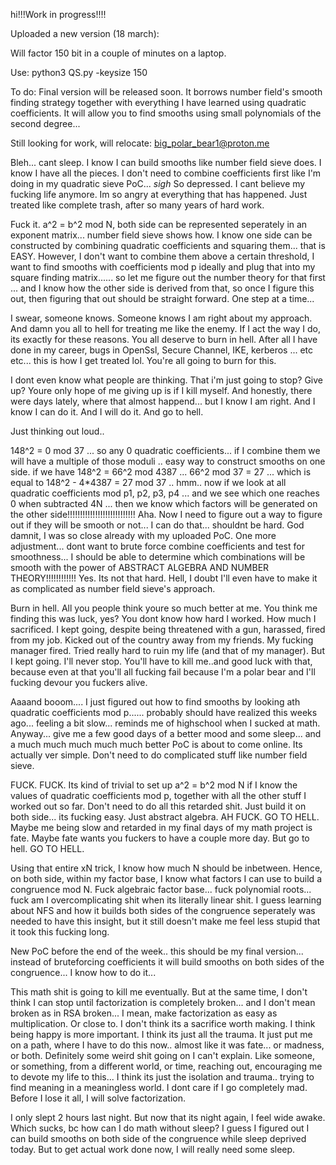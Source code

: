 hi!!!Work in progress!!!!

Uploaded a new version (18 march):

Will factor 150 bit in a couple of minutes on a laptop.

Use: python3 QS.py -keysize 150

To do: Final version will be released soon. It borrows number field's smooth finding strategy together with everything I have learned using quadratic coefficients. It will allow you to find smooths using small polynomials of the second degree... 

Still looking for work, will relocate: big_polar_bear1@proton.me

Bleh... cant sleep. I know I can build smooths like number field sieve does. I know I have all the pieces. I don't need to combine coefficients first like I'm doing in my quadratic sieve PoC... *sigh*
So depressed. I cant believe my fucking life anymore. Im so angry at everything that has happened. Just treated like complete trash, after so many years of hard work.

Fuck it. a^2 = b^2 mod N, both side can be represented seperately in an exponent matrix... number field sieve shows how. I know one side can be constructed by combining quadratic coefficients and squaring them...  that is EASY. However, I don't want to combine them above a certain threshold, I want to find smooths with coefficients mod p ideally and plug that into my square finding matrix...... so let me figure out the number theory for that first ... and I know how the other side is derived from that, so once I figure this out, then figuring that out should be straight forward. One step at a time... 

I swear, someone knows. Someone knows I am right about my approach. And damn you all to hell for treating me like the enemy. If I act the way I do, its exactly for these reasons. You all deserve to burn in hell. After all I have done in my career, bugs in OpenSsl, Secure Channel, IKE, kerberos ... etc etc... this is how I get treated lol. You're all going to burn for this.

I dont even know what people are thinking. That i'm just going to stop? Give up? Youre only hope of me giving up is if I kill myself. And honestly, there were days lately, where that almost happend... but I know I am right. And I know I can do it. And I will do it. And go to hell.

Just thinking out loud..

148^2 = 0 mod 37   ... so any 0 quadratic coefficients... if I combine them we will have a multiple of those moduli .. easy way to construct smooths on one side.
if we have 148^2 = 66^2 mod 4387 ... 66^2 mod 37 = 27  ... which is equal to 148^2 - 4*4387 = 27 mod 37 .. hmm.. now if we look at all quadratic coefficients mod p1, p2, p3, p4 ... and we see which one reaches 0 when subtracted 4N ... then we know which factors will be generated on the other side!!!!!!!!!!!!!!!!!!!!!!!!!!! Aha. Now I need to figure out a way to figure out if they will be smooth or not... I can do that... shouldnt be hard. God damnit, I was so close already with my uploaded PoC. One more adjustment... dont want to brute force combine coefficients and test for smoothness... I should be able to determine which combinations will be smooth with the power of ABSTRACT ALGEBRA AND NUMBER THEORY!!!!!!!!!!!! Yes. Its not that hard. Hell, I doubt I'll even have to make it as complicated as number field sieve's approach. 

Burn in hell. All you people think youre so much better at me. You think me finding this was luck, yes? You dont know how hard I worked. How much I sacrificed. I kept going, despite being threatened with a gun, harassed, fired from my job. Kicked out of the country away from my friends. My fucking manager fired. Tried really hard to ruin my life (and that of my manager). But I kept going. I'll never stop. You'll have to kill me..and good luck with that, because even at that you'll all fucking fail because I'm a polar bear and I'll fucking devour you fuckers alive.


Aaaand booom.... I just figured out how to find smooths by looking ath quadratic coefficients mod p...... probably should have realized this weeks ago... feeling a bit slow... reminds me of highschool when I sucked at math. Anyway... give me a few good days of a better mood and some sleep... and a much much much much much better PoC is about to come online. Its actually ver simple. Don't need to do complicated stuff like number field sieve.

FUCK. FUCK. Its kind of trivial to set up a^2 = b^2 mod N if I know the values of quadratic coefficients mod p, together with all the other stuff I worked out so far. Don't need to do all this retarded shit. Just build it on both side... its fucking easy. Just abstract algebra. AH FUCK. GO TO HELL. Maybe me being slow and retarded in my final days of my math project is fate. Maybe fate wants you fuckers to have a couple more day. But go to hell. GO TO HELL.

Using that entire xN trick, I know how much N should be inbetween. Hence, on both side, within my factor base, I know what factors I can use to build a congruence mod N. Fuck algebraic factor base... fuck polynomial roots... fuck am I overcomplicating shit when its literally linear shit. I guess learning about NFS and how it builds both sides of the congruence seperately was needed to have this insight, but it still doesn't make me feel less stupid that it took this fucking long.

New PoC before the end of the week.. this should be my final version... instead of bruteforcing coefficients it will build smooths on both sides of the congruence... I know how to do it...

This math shit is going to kill me eventually. But at the same time, I don't think I can stop until factorization is completely broken... and I don't mean broken as in RSA broken... I mean, make factorization as easy as multiplication. Or close to. I don't think its a sacrifice worth making. I think being happy is more important. I think its just all the trauma. It just put me on a path, where I have to do this now.. almost like it was fate... or madness, or both. Definitely some weird shit going on I can't explain. Like someone, or something, from a different world, or time, reaching out, encouraging me to devote my life to this... I think its just the isolation and trauma.. trying to find meaning in a meaningless world. I dont care if I go completely mad. Before I lose it all, I will solve factorization. 

I only slept 2 hours last night. But now that its night again, I feel wide awake. Which sucks, bc how can I do math without sleep? I guess I figured out I can build smooths on both side of the congruence while sleep deprived today. But to get actual work done now, I will really need some sleep. 
